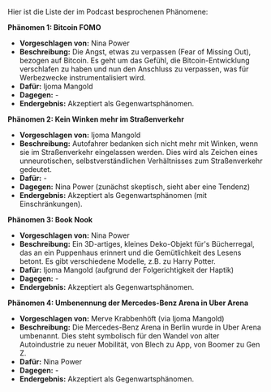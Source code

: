 Hier ist die Liste der im Podcast besprochenen Phänomene:

**Phänomen 1: Bitcoin FOMO**
* **Vorgeschlagen von:** Nina Power
* **Beschreibung:**  Die Angst, etwas zu verpassen (Fear of Missing Out), bezogen auf Bitcoin.  Es geht um das Gefühl, die Bitcoin-Entwicklung verschlafen zu haben und nun den Anschluss zu verpassen, was für Werbezwecke instrumentalisiert wird.
* **Dafür:** Ijoma Mangold
* **Dagegen:** -
* **Endergebnis:** Akzeptiert als Gegenwartsphänomen.

**Phänomen 2:  Kein Winken mehr im Straßenverkehr**
* **Vorgeschlagen von:** Ijoma Mangold
* **Beschreibung:** Autofahrer bedanken sich nicht mehr mit Winken, wenn sie im Straßenverkehr eingelassen werden. Dies wird als Zeichen eines unneurotischen, selbstverständlichen Verhältnisses zum Straßenverkehr gedeutet.
* **Dafür:** -
* **Dagegen:** Nina Power (zunächst skeptisch, sieht aber eine Tendenz)
* **Endergebnis:** Akzeptiert als Gegenwartsphänomen (mit Einschränkungen).

**Phänomen 3: Book Nook**
* **Vorgeschlagen von:** Nina Power
* **Beschreibung:**  Ein 3D-artiges, kleines Deko-Objekt für's Bücherregal, das an ein Puppenhaus erinnert und die Gemütlichkeit des Lesens betont. Es gibt verschiedene Modelle, z.B. zu Harry Potter.
* **Dafür:** Ijoma Mangold (aufgrund der Folgerichtigkeit der Haptik)
* **Dagegen:** -
* **Endergebnis:** Akzeptiert als Gegenwartsphänomen.

**Phänomen 4: Umbenennung der Mercedes-Benz Arena in Uber Arena**
* **Vorgeschlagen von:** Merve Krabbenhöft (via Ijoma Mangold)
* **Beschreibung:**  Die Mercedes-Benz Arena in Berlin wurde in Uber Arena umbenannt. Dies steht symbolisch für den Wandel von alter Autoindustrie zu neuer Mobilität, von Blech zu App, von Boomer zu Gen Z.
* **Dafür:** Nina Power
* **Dagegen:** -
* **Endergebnis:** Akzeptiert als Gegenwartsphänomen.
